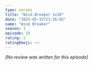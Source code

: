 ```yaml
---
type: series
title: "Wind Breaker 1x18"
date: "2025-05-15T21:26:02"
name: "Wind Breaker"
season: 1
episode: 18
rating: 2
ratingEmoji: ⭐️⭐️
---
```


*[No review was written for this episode]*
